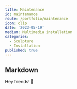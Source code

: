 ```yaml
---
title: Maintenance
id: maintenance
route: /portfolio/maintenance
icon: clip
date: '2023-05-19'
medium: Multimedia installation
categories:
  - Sculpture
  - Installation
published: true
---
```


## Markdown

Hey friends! 👋
